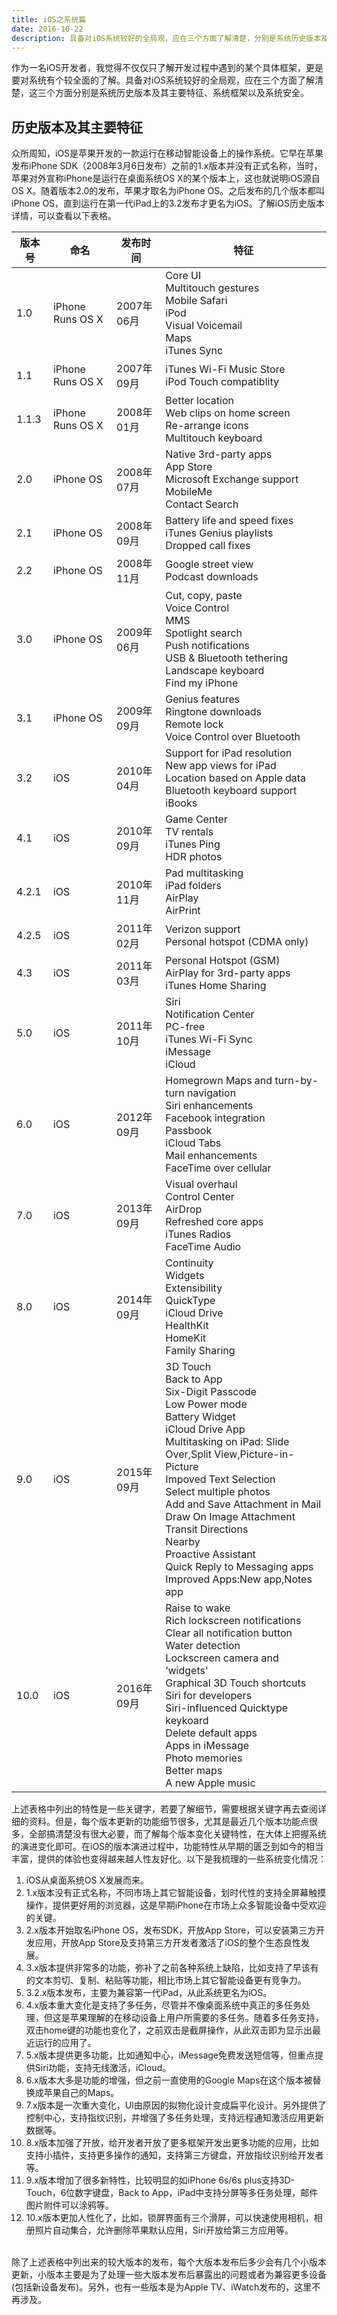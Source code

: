 ```yaml
---
title: iOS之系统篇
date: 2016-10-22
description: 具备对iOS系统较好的全局观，应在三个方面了解清楚，分别是系统历史版本及其主要特征、系统框架以及系统安全。
---
```


作为一名iOS开发者，我觉得不仅仅只了解开发过程中遇到的某个具体框架，更是要对系统有个较全面的了解。具备对iOS系统较好的全局观，应在三个方面了解清楚，这三个方面分别是系统历史版本及其主要特征、系统框架以及系统安全。  

## 历史版本及其主要特征  
众所周知，iOS是苹果开发的一款运行在移动智能设备上的操作系统。它早在苹果发布iPhone SDK（2008年3月6日发布）之前的1.x版本并没有正式名称，当时，苹果对外宣称iPhone是运行在桌面系统OS X的某个版本上，这也就说明iOS源自OS X。随着版本2.0的发布，苹果才取名为iPhone OS。之后发布的几个版本都叫iPhone OS，直到运行在第一代iPad上的3.2发布才更名为iOS。了解iOS历史版本详情，可以查看以下表格。

版本号 | 命名 | 发布时间 | 特征
----- | ---- | ------ | ---
1.0|iPhone Runs OS X|2007年06月|Core UI<br>Multitouch gestures<br>Mobile Safari<br>iPod<br>Visual Voicemail<br>Maps<br>iTunes Sync
1.1|iPhone Runs OS X|2007年09月|iTunes Wi-Fi Music Store<br>iPod Touch compatiblity
1.1.3|iPhone Runs OS X|2008年01月|Better location<br>Web clips on home screen<br>Re-arrange icons<br>Multitouch keyboard
2.0|iPhone OS|2008年07月|Native 3rd-party apps<br>App Store<br>Microsoft Exchange support<br>MobileMe<br>Contact Search
2.1|iPhone OS|2008年09月|Battery life and speed fixes<br>iTunes Genius playlists<br>Dropped call fixes
2.2|iPhone OS|2008年11月|Google street view<br>Podcast downloads
3.0|iPhone OS|2009年06月|Cut, copy, paste<br>Voice Control<br>MMS<br>Spotlight search<br>Push notifications<br>USB & Bluetooth tethering<br>Landscape keyboard<br>Find my iPhone
3.1|iPhone OS|2009年09月|Genius features<br>Ringtone downloads<br>Remote lock<br>Voice Control over Bluetooth
3.2|iOS|2010年04月|Support for iPad resolution<br>New app views for iPad<br>Location based on Apple data<br>Bluetooth keyboard support<br>iBooks
4.1|iOS|2010年09月|Game Center<br>TV rentals<br>iTunes Ping<br>HDR photos
4.2.1|iOS|2010年11月|Pad multitasking<br>iPad folders<br>AirPlay<br>AirPrint
4.2.5|iOS|2011年02月|Verizon support<br>Personal hotspot (CDMA only)
4.3|iOS|2011年03月|Personal Hotspot (GSM)<br>AirPlay for 3rd-party apps<br>iTunes Home Sharing
5.0|iOS|2011年10月|Siri<br>Notification Center<br>PC-free<br>iTunes Wi-Fi Sync<br>iMessage<br>iCloud
6.0|iOS|2012年09月|Homegrown Maps and turn-by-turn navigation<br>Siri enhancements<br>Facebook integration<br>Passbook<br>iCloud Tabs<br>Mail enhancements<br>FaceTime over cellular
7.0|iOS|2013年09月|Visual overhaul<br>Control Center<br>AirDrop<br>Refreshed core apps<br>iTunes Radios<br>FaceTime Audio
8.0|iOS|2014年09月|Continuity<br>Widgets<br>Extensibility<br>QuickType<br>iCloud Drive<br>HealthKit<br>HomeKit<br>Family Sharing
9.0|iOS|2015年09月|3D Touch<br>Back to App<br>Six-Digit Passcode<br>Low Power mode<br>Battery Widget<br>iCloud Drive App<br>Multitasking on iPad: Slide Over,Split View,Picture-in-Picture<br>Impoved Text Selection<br>Select multiple photos<br>Add and Save Attachment in Mail<br>Draw On Image Attachment<br>Transit Directions<br>Nearby<br>Proactive Assistant<br>Quick Reply to Messaging apps<br>Improved Apps:New app,Notes app
10.0|iOS|2016年09月|Raise to wake<br>Rich lockscreen notifications<br>Clear all notification button<br>Water detection<br>Lockscreen camera and ‘widgets'<br>Graphical 3D Touch shortcuts<br>Siri for developers<br>Siri-influenced Quicktype keykoard<br>Delete default apps<br>Apps in iMessage<br>Photo memories<br>Better maps<br>A new Apple music

上述表格中列出的特性是一些关键字，若要了解细节，需要根据关键字再去查阅详细的资料。但是，每个版本更新的功能细节很多，尤其是最近几个版本功能点很多，全部搞清楚没有很大必要，而了解每个版本变化关键特性，在大体上把握系统的演进变化即可。在iOS的版本演进过程中，功能特性从早期的匮乏到如今的相当丰富，提供的体验也变得越来越人性友好化。以下是我梳理的一些系统变化情况：

1. iOS从桌面系统OS X发展而来。
2. 1.x版本没有正式名称，不同市场上其它智能设备，划时代性的支持全屏幕触摸操作，提供更好用的浏览器，这是早期iPhone在市场上众多智能设备中受欢迎的关键。
3. 2.x版本开始取名iPhone OS，发布SDK，开放App Store，可以安装第三方开发应用，开放App Store及支持第三方开发者激活了iOS的整个生态良性发展。
4. 3.x版本提供非常多的功能，弥补了之前各种系统上缺陷，比如支持了早该有的文本剪切、复制、粘贴等功能，相比市场上其它智能设备更有竞争力。
5. 3.2.x版本发布，主要为兼容第一代iPad，从此系统更名为iOS。
6. 4.x版本重大变化是支持了多任务，尽管并不像桌面系统中真正的多任务处理，但这是苹果理解的在移动设备上用户所需要的多任务。随着多任务支持，双击home键的功能也变化了，之前双击是截屏操作，从此双击即为显示出最近运行的应用了。
7. 5.x版本提供更多功能，比如通知中心，iMessage免费发送短信等，但重点提供Siri功能，支持无线激活，iCloud。
8. 6.x版本大多是功能的增强，但之前一直使用的Google Maps在这个版本被替换成苹果自己的Maps。
9. 7.x版本是一次重大变化，UI由原因的拟物化设计变成扁平化设计。另外提供了控制中心，支持指纹识别，并增强了多任务处理，支持远程通知激活应用更新数据等。
10. 8.x版本加强了开放，给开发者开放了更多框架开发出更多功能的应用，比如支持小插件，支持更多操作的通知，支持第三方键盘，开放指纹识别给开发者等。
11. 9.x版本增加了很多新特性，比较明显的如iPhone 6s/6s plus支持3D-Touch，6位数字键盘，Back to App，iPad中支持分屏等多任务处理，邮件图片附件可以涂鸦等。
12. 10.x版本更加人性化了，比如，锁屏界面有三个滑屏，可以快速使用相机，相册照片自动集合，允许删除苹果默认应用，Siri开放给第三方应用等。

<br>  
除了上述表格中列出来的较大版本的发布，每个大版本发布后多少会有几个小版本更新，小版本主要是为了处理一些大版本发布后暴露出的问题或者为兼容更多设备(包括新设备发布)。另外，也有一些版本是为Apple TV、iWatch发布的，这里不再涉及。
